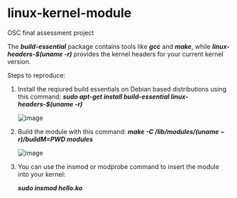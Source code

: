 # linux-kernel-module
OSC final assessment project

The ***build-essential*** package contains tools like ***gcc*** and ***make***, while ***linux-headers-$(uname -r)*** provides the kernel headers for your current kernel version.

Steps to reproduce:
  1. Install the reqiured build essentials on Debian based distributions using this command:
      ***sudo apt-get install build-essential linux-headers-$(uname -r)***
   
      ![image](https://user-images.githubusercontent.com/71591558/220911247-7ea5accb-4b92-447c-a48b-dfa67e8d18c1.png)
  
  2. Build the module with this command:
      ***make -C /lib/modules/$(uname -r)/build M=$PWD modules***
  
      ![image](https://user-images.githubusercontent.com/71591558/220914657-c8fa85ca-8a9c-4fbe-85b7-762fd4a243eb.png)

  3. You can use the insmod or modprobe command to insert the module into your kernel:
  
      ***sudo insmod hello.ko***

